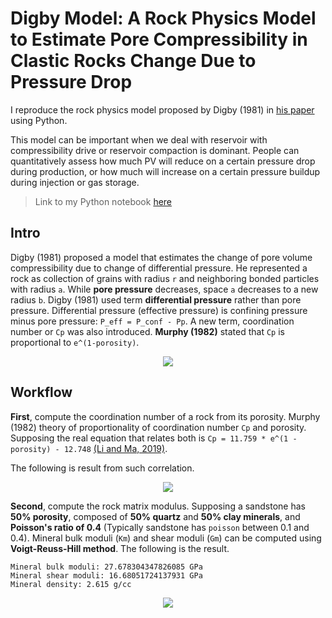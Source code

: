 # Digby Model: A Rock Physics Model to Estimate Pore Compressibility in Clastic Rocks Change Due to Pressure Drop

I reproduce the rock physics model proposed by Digby (1981) in [his paper](https://asmedigitalcollection.asme.org/appliedmechanics/article-abstract/48/4/803/390095/The-Effective-Elastic-Moduli-of-Porous-Granular?redirectedFrom=fulltext) using Python. 

This model can be important when we deal with reservoir with compressibility drive or reservoir compaction is dominant. People can quantitatively assess how much PV will reduce on a certain pressure drop during production, or how much will increase on a certain pressure buildup during injection or gas storage.

> Link to my Python notebook [here]()

## Intro

Digby (1981) proposed a model that estimates the change of pore volume compressibility due to change of differential pressure. He represented a rock as collection of grains with radius `r` and neighboring bonded particles with radius `a`. While **pore pressure** decreases, space `a` decreases to a new radius `b`. Digby (1981) used term **differential pressure** rather than pore pressure. Differential pressure (effective pressure) is confining pressure minus pore pressure: `P_eff = P_conf - Pp`. A new term, coordination number or `Cp` was also introduced. **Murphy (1982)** stated that `Cp` is proportional to `e^(1-porosity)`.  

<p align="center">
  <img src="https://user-images.githubusercontent.com/51282928/99671187-42e15980-2aa4-11eb-9845-6299c95de49e.png" />
</p>

## Workflow

**First**, compute the coordination number of a rock from its porosity. Murphy (1982) theory of proportionality of coordination number `Cp` and porosity. Supposing the real equation that relates both is `Cp = 11.759 * e^(1 - porosity) - 12.748` [(Li and Ma, 2019)](https://ogst.ifpenergiesnouvelles.fr/articles/ogst/full_html/2019/01/ogst190120/ogst190120.html).

The following is result from such correlation.

<p align="center">
  <img src="https://user-images.githubusercontent.com/51282928/99671614-db77d980-2aa4-11eb-9901-7397a9d55545.png" />
</p>

**Second**, compute the rock matrix modulus. Supposing a sandstone has **50% porosity**, composed of **50% quartz** and **50% clay minerals**, and **Poisson's ratio of 0.4** (Typically sandstone has `poisson` between 0.1 and 0.4). Mineral bulk moduli (`Km`) and shear moduli (`Gm`) can be computed using **Voigt-Reuss-Hill method**. The following is the result. 

```
Mineral bulk moduli: 27.678304347826085 GPa
Mineral shear moduli: 16.68051724137931 GPa
Mineral density: 2.615 g/cc
```

<p align="center">
  <img src="https://user-images.githubusercontent.com/51282928/99671407-95227a80-2aa4-11eb-9335-2571eab37170.png" />
</p>
